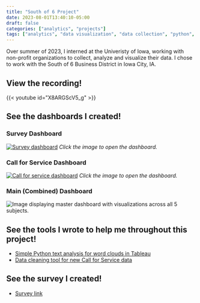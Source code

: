 ```yaml
---
title: "South of 6 Project"
date: 2023-08-01T13:40:10-05:00
draft: false
categories: ["analytics", "projects"]
tags: ["analytics", "data visualization", "data collection", "python", "flask", "tableau"]
---
```


Over summer of 2023, I interned at the Univeristy of Iowa, working with non-profit organizations to collect, analyze and visualize their data. I chose to work with the South of 6 Business District in Iowa City, IA.

## View the recording!

{{< youtube id="X8ARGScV5_g" >}}

## See the dashboards I created!

### Survey Dashboard
[![Survey dashboard](survey.png)](https://public.tableau.com/views/Southof6BusinessImpactSurvey/Dashboard1?:language=en-US&publish=yes&:display_count=n&:origin=viz_share_link)
*Click the image to open the dashboard.*

### Call for Service Dashboard
[![Call for service dashboard](call-for-service.png)](https://public.tableau.com/app/profile/alexander.leitzke/viz/Southof6CallforService/CallforServiceDashboard)
*Click the image to open the dashboard.*

### Main (Combined) Dashboard
![Image displaying master dashboard with visualizations across all 5 subjects.](master-dashboard.png)

## See the tools I wrote to help me throughout this project!

* [Simple Python text analysis for word clouds in Tableau](https://github.com/ajleitzke/So6-Survey-Text-Analysis)
* [Data cleaning tool for new Call for Service data](https://github.com/ajleitzke/So6DataClean)

## See the survey I created!

* [Survey link](https://drive.google.com/file/d/15ikaZzSTloRnV_5X1pkX1M5n13Nlr82r/view?usp=sharing)
